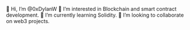 👋 Hi, I’m @0xDylanW
👀 I’m interested in Blockchain and smart contract development.
🌱 I’m currently learning Solidity.
💞️ I’m looking to collaborate on web3 projects.
